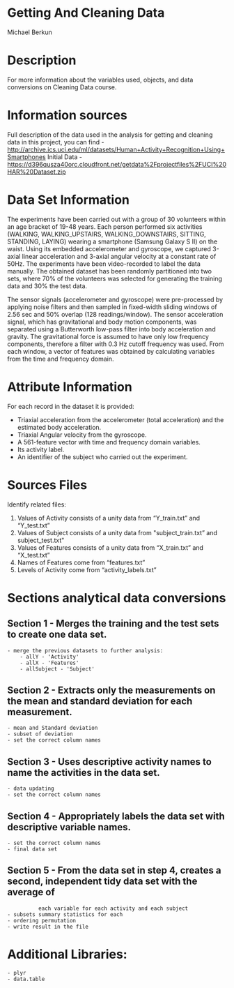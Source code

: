 # Getting And Cleaning Data
Michael Berkun

# Description
For more information about the variables used, objects, and data conversions on Cleaning Data course.

# Information sources
Full description of the data used in the analysis for getting and cleaning data in this project, you can find - http://archive.ics.uci.edu/ml/datasets/Human+Activity+Recognition+Using+Smartphones
Initial Data - https://d396qusza40orc.cloudfront.net/getdata%2Fprojectfiles%2FUCI%20HAR%20Dataset.zip

# Data Set Information
The experiments have been carried out with a group of 30 volunteers within an age bracket of 19-48 years. Each person performed six activities (WALKING, WALKING_UPSTAIRS, WALKING_DOWNSTAIRS, SITTING, STANDING, LAYING) wearing a smartphone (Samsung Galaxy S II) on the waist. Using its embedded accelerometer and gyroscope, we captured 3-axial linear acceleration and 3-axial angular velocity at a constant rate of 50Hz. The experiments have been video-recorded to label the data manually. The obtained dataset has been randomly partitioned into two sets, where 70% of the volunteers was selected for generating the training data and 30% the test data. 

The sensor signals (accelerometer and gyroscope) were pre-processed by applying noise filters and then sampled in fixed-width sliding windows of 2.56 sec and 50% overlap (128 readings/window). The sensor acceleration signal, which has gravitational and body motion components, was separated using a Butterworth low-pass filter into body acceleration and gravity. The gravitational force is assumed to have only low frequency components, therefore a filter with 0.3 Hz cutoff frequency was used. From each window, a vector of features was obtained by calculating variables from the time and frequency domain.

# Attribute Information
For each record in the dataset it is provided: 
- Triaxial acceleration from the accelerometer (total acceleration) and the estimated body acceleration. 
- Triaxial Angular velocity from the gyroscope. 
- A 561-feature vector with time and frequency domain variables. 
- Its activity label. 
- An identifier of the subject who carried out the experiment.

# Sources Files
Identify related files:  

1. Values of Activity consists of a unity data from “Y_train.txt” and “Y_test.txt”
2. Values of Subject consists of a unity data from "subject_train.txt” and subject_test.txt"
3. Values of Features consists of a unity data from “X_train.txt” and “X_test.txt” 
4. Names of Features come from “features.txt” 
5. Levels of Activity come from “activity_labels.txt”

# Sections analytical data conversions
## Section 1 - Merges the training and the test sets to create one data set.
	- merge the previous datasets to further analysis:
		- allY - 'Activity'
		- allX - 'Features'
		- allSubject - 'Subject' 

## Section 2 - Extracts only the measurements on the mean and standard deviation for each measurement.
	- mean and Standard deviation
	- subset of deviation
	- set the correct column names

## Section 3 - Uses descriptive activity names to name the activities in the data set.
	- data updating
	- set the correct column names
	
## Section 4 - Appropriately labels the data set with descriptive variable names.
	- set the correct column names
	- final data set

## Section 5 - From the data set in step 4, creates a second, independent tidy data set with the average of
			  each variable for each activity and each subject
	- subsets summary statistics for each
	- ordering permutation
	- write result in the file

# Additional Libraries: 
	- plyr
	- data.table